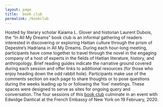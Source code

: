 ```yaml
---
layout: page
title:  book club
permalink: /bookclub
---
```

<div id="column-b"><p>Hosted by literary scholar Kaiama L. Glover and historian Laurent Dubois, the “In All My Dreams” book club is an informal gathering of readers interested in discovering or exploring Haitian culture through the prism of Depestre’s Hadriana in All My Dreams. 
During each hour-long meeting, participants have come together to travel through the novel in the engaging company of a host of experts in the fields of Haitian literature, history, and anthropology. Brief reading guides indicate the narrative ground covered during each session and offer links to additional resources (for those who enjoy heading down the odd rabbit hole). Participants make use of the comments section on each page to share thoughts or to pose questions during the weeks leading up to or following the ‘live’ meetings. These spaces were designed to serve as sites for ongoing query and conversation.
  The four sessions of this <a href="https://iamdbookclub.com target="_blank"">book club</a> culminate in an event with Edwidge Danticat at the French Embassy of New York on 19 February, 2020.
  </p> </div>


